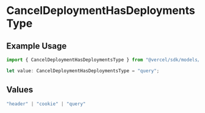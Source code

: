 # CancelDeploymentHasDeploymentsType

## Example Usage

```typescript
import { CancelDeploymentHasDeploymentsType } from "@vercel/sdk/models/operations/canceldeployment.js";

let value: CancelDeploymentHasDeploymentsType = "query";
```

## Values

```typescript
"header" | "cookie" | "query"
```